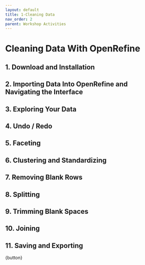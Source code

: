 ```yaml
---
layout: default
title: 1-Cleaning Data
nav_order: 2
parent: Workshop Activities
---
```


<style type="text/css">
    ol { list-style-type: upper-alpha; }
</style>

# Cleaning Data With OpenRefine

## 1. Download and Installation

## 2. Importing Data Into OpenRefine and Navigating the Interface

## 3. Exploring Your Data

## 4. Undo / Redo

## 5. Faceting

## 6. Clustering and Standardizing

## 7. Removing Blank Rows

## 8. Splitting

## 9. Trimming Blank Spaces

## 10. Joining

## 11. Saving and Exporting

{button}
